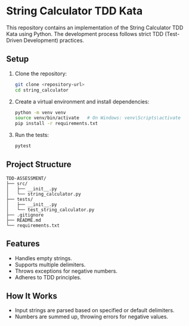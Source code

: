 
# String Calculator TDD Kata

This repository contains an implementation of the String Calculator TDD Kata using Python. The development process follows strict TDD (Test-Driven Development) practices.

## Setup

1. Clone the repository:
   ```bash
   git clone <repository-url>
   cd string_calculator
   ```

2. Create a virtual environment and install dependencies:
   ```bash
   python -m venv venv
   source venv/bin/activate   # On Windows: venv\Scripts\activate
   pip install -r requirements.txt
   ```

3. Run the tests:
   ```bash
   pytest
   ```

## Project Structure
```
TDD-ASSESSMENT/
├── src/
│   ├── __init__.py
│   └── string_calculator.py
├── tests/
│   ├── __init__.py
│   └── test_string_calculator.py
├── .gitignore
├── README.md
└── requirements.txt
```

## Features
- Handles empty strings.
- Supports multiple delimiters.
- Throws exceptions for negative numbers.
- Adheres to TDD principles.

## How It Works
- Input strings are parsed based on specified or default delimiters.
- Numbers are summed up, throwing errors for negative values.

